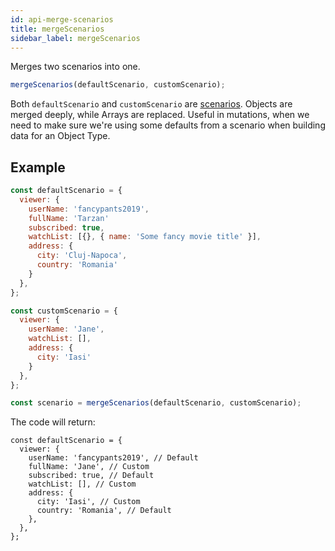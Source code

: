 ```yaml
---
id: api-merge-scenarios
title: mergeScenarios
sidebar_label: mergeScenarios
---
```


Merges two scenarios into one.

```javascript
mergeScenarios(defaultScenario, customScenario);
```

Both `defaultScenario` and `customScenario` are [scenarios](/graphql-kimera/docs/scenario). Objects are merged deeply, while Arrays are replaced. Useful in mutations, when we need to make sure we're using some defaults from a scenario when building data for an Object Type.

## Example

```javascript
const defaultScenario = {
  viewer: {
    userName: 'fancypants2019',
    fullName: 'Tarzan'
    subscribed: true,
    watchList: [{}, { name: 'Some fancy movie title' }],
    address: {
      city: 'Cluj-Napoca',
      country: 'Romania'
    }
  },
};

const customScenario = {
  viewer: {
    userName: 'Jane',
    watchList: [],
    address: {
      city: 'Iasi'
    }
  },
};

const scenario = mergeScenarios(defaultScenario, customScenario);
```

The code will return:

```
const defaultScenario = {
  viewer: {
    userName: 'fancypants2019', // Default
    fullName: 'Jane', // Custom
    subscribed: true, // Default
    watchList: [], // Custom
    address: {
      city: 'Iasi', // Custom
      country: 'Romania', // Default
    },
  },
};
```
